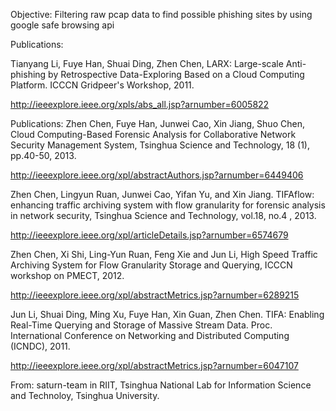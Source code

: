 Objective:
Filtering raw pcap data to find possible phishing sites by using google safe browsing api

Publications:

Tianyang Li, Fuye Han, Shuai Ding, Zhen Chen, LARX: Large-scale Anti-phishing by Retrospective Data-Exploring Based on a Cloud Computing Platform. ICCCN Gridpeer's Workshop, 2011.

http://ieeexplore.ieee.org/xpls/abs_all.jsp?arnumber=6005822

Publications:
Zhen Chen, Fuye Han, Junwei Cao, Xin Jiang, Shuo Chen, Cloud Computing-Based Forensic Analysis for Collaborative Network Security Management System, Tsinghua Science and Technology, 18 (1), pp.40-50, 2013.

http://ieeexplore.ieee.org/xpl/abstractAuthors.jsp?arnumber=6449406

Zhen Chen, Lingyun Ruan, Junwei Cao, Yifan Yu, and Xin Jiang. TIFAflow: enhancing traffic archiving system with flow granularity for forensic analysis in network security, Tsinghua Science and Technology, vol.18, no.4 , 2013.

http://ieeexplore.ieee.org/xpl/articleDetails.jsp?arnumber=6574679

Zhen Chen, Xi Shi, Ling-Yun Ruan, Feng Xie and Jun Li, High Speed Traffic Archiving System for Flow Granularity Storage and Querying, ICCCN workshop on PMECT, 2012.

http://ieeexplore.ieee.org/xpl/abstractMetrics.jsp?arnumber=6289215

Jun Li, Shuai Ding, Ming Xu, Fuye Han, Xin Guan, Zhen Chen. TIFA: Enabling Real-Time Querying and Storage of Massive Stream Data. Proc. International Conference on Networking and Distributed Computing (ICNDC), 2011.

http://ieeexplore.ieee.org/xpl/abstractMetrics.jsp?arnumber=6047107


From: saturn-team in RIIT, Tsinghua National Lab for Information Science and Technoloy, Tsinghua University.